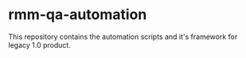 # rmm-qa-automation
This repository contains the automation scripts and it's framework for legacy 1.0 product.
